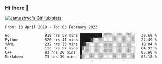 ### Hi there 👋

[![Jameshwc's GitHub stats](https://github-readme-stats.vercel.app/api?username=jameshwc)](https://github.com/anuraghazra/github-readme-stats)

<!--START_SECTION:waka-->

```text
From: 13 April 2019 - To: 03 February 2023

Go                918 hrs 59 mins ██████████░░░░░░░░░░░░░░░   39.69 %
Python            520 hrs 41 mins █████▓░░░░░░░░░░░░░░░░░░░   22.49 %
YAML              232 hrs 33 mins ██▓░░░░░░░░░░░░░░░░░░░░░░   10.04 %
C                 113 hrs 57 mins █▒░░░░░░░░░░░░░░░░░░░░░░░   04.92 %
C++               83 hrs 26 mins  █░░░░░░░░░░░░░░░░░░░░░░░░   03.60 %
Markdown          73 hrs 39 mins  ▓░░░░░░░░░░░░░░░░░░░░░░░░   03.18 %
```

<!--END_SECTION:waka-->